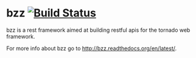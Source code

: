 bzz [![Build Status](https://travis-ci.org/heynemann/bzz.svg?branch=master)](https://travis-ci.org/heynemann/bzz)
=================================================================================================================

bzz is a rest framework aimed at building restful apis for the tornado web framework.

For more info about bzz go to http://bzz.readthedocs.org/en/latest/.
